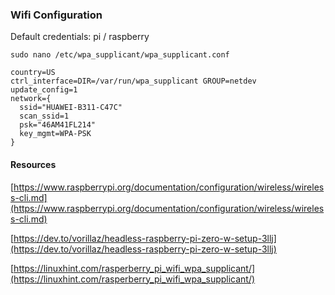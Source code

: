 ### Wifi Configuration

Default credentials: pi / raspberry

``sudo nano /etc/wpa_supplicant/wpa_supplicant.conf``

```
country=US
ctrl_interface=DIR=/var/run/wpa_supplicant GROUP=netdev
update_config=1
network={
  ssid="HUAWEI-B311-C47C"
  scan_ssid=1
  psk="46AM41FL214"
  key_mgmt=WPA-PSK
}
```

#### Resources

[https://www.raspberrypi.org/documentation/configuration/wireless/wireless-cli.md](https://www.raspberrypi.org/documentation/configuration/wireless/wireless-cli.md)

[https://dev.to/vorillaz/headless-raspberry-pi-zero-w-setup-3llj](https://dev.to/vorillaz/headless-raspberry-pi-zero-w-setup-3llj)

[https://linuxhint.com/rasperberry_pi_wifi_wpa_supplicant/](https://linuxhint.com/rasperberry_pi_wifi_wpa_supplicant/)
